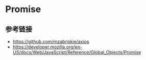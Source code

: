 # Promise

## 参考链接
* https://github.com/mzabriskie/axios
* https://developer.mozilla.org/en-US/docs/Web/JavaScript/Reference/Global_Objects/Promise
